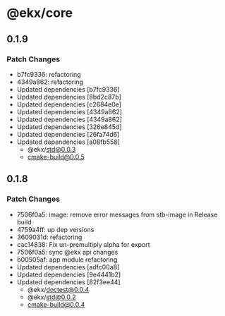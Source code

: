 # @ekx/core

## 0.1.9

### Patch Changes

- b7fc9336: refactoring
- 4349a862: refactoring
- Updated dependencies [b7fc9336]
- Updated dependencies [8bd2c87b]
- Updated dependencies [c2684e0e]
- Updated dependencies [4349a862]
- Updated dependencies [4349a862]
- Updated dependencies [326e845d]
- Updated dependencies [26fa74d6]
- Updated dependencies [a08fb558]
  - @ekx/std@0.0.3
  - cmake-build@0.0.5

## 0.1.8

### Patch Changes

- 7506f0a5: image: remove error messages from stb-image in Release build
- 4759a4ff: up dep versions
- 3609031d: refactoring
- cac14838: Fix un-premultiply alpha for export
- 7506f0a5: sync @ekx api changes
- b00505af: app module refactoring
- Updated dependencies [adfc00a8]
- Updated dependencies [9e4441b2]
- Updated dependencies [82f3ee44]
  - @ekx/doctest@0.0.4
  - @ekx/std@0.0.2
  - cmake-build@0.0.4
